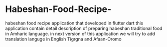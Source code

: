 # Habeshan-Food-Recipe-
habeshan food recipe application that developed in flutter dart this application contain detail description of preparing habeshan traditional food in Amharic language. in next version of this application we will try to add translation languge in English Tigrgna and Afaan-Oromo
